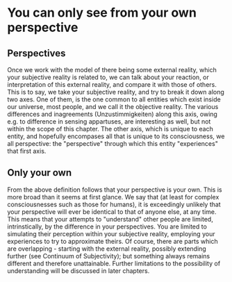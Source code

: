 # You can only see from your own perspective

## Perspectives

Once we work with the model of there being some external reality, which your subjective reality is related to, we can talk about your reaction, or interpretation of this external reality, and compare it with those of others.
This is to say, we take your subjective reality, and try to break it down along two axes. One of them, is the one common to all entities which exist inside our universe, most people, and we call it the objective reality. The various differences and inagreements (Unzustimmigkeiten) along this axis, owing e.g. to difference in sensing appartuses, are interesting as well, but not within the scope of this chapter.
The other axis, which is unique to each entity, and hopefully encompases all that is unique to its consciousness, we all perspective: the "perspective" through which this entity "experiences" that first axis.

## Only your own

From the above definition follows that your perspective is your own. This is more broad than it seems at first glance. We say that (at least for complex consciousnesses such as those for humans), it is exceedingly unlikely that your perspective will ever be identical to that of anyone else, at any time. This means that your attempts to "understand" other people are limited, intrinstically, by the difference in your perspectives. You are limited to simulating their perception within your subjective reality, employing your experiences to try to approximate theirs. Of course, there are parts which are overlapping - starting with the external reality, possibly extending further (see Continuum of Subjectivity); but something always remains different and therefore unattainable. Further limitations to the possibility of understanding will be discussed in later chapters.
